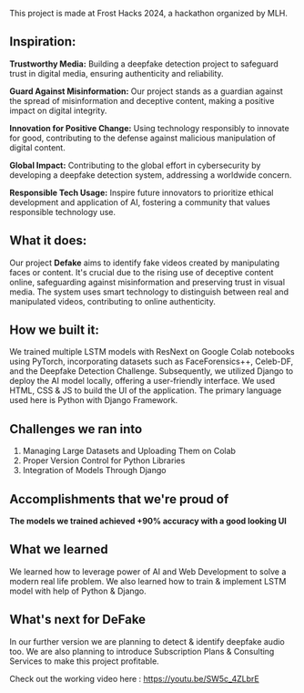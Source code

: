 This project is made at Frost Hacks 2024, a hackathon organized by MLH.
## Inspiration:

**Trustworthy Media:**
Building a deepfake detection project to safeguard trust in digital media, ensuring authenticity and reliability.

**Guard Against Misinformation:**
Our project stands as a guardian against the spread of misinformation and deceptive content, making a positive impact on digital integrity.

**Innovation for Positive Change:**
Using technology responsibly to innovate for good, contributing to the defense against malicious manipulation of digital content.

**Global Impact:**
Contributing to the global effort in cybersecurity by developing a deepfake detection system, addressing a worldwide concern.

**Responsible Tech Usage:**
Inspire future innovators to prioritize ethical development and application of AI, fostering a community that values responsible technology use.

## What it does:

Our project **Defake** aims to identify fake videos created by manipulating faces or content. It's crucial due to the rising use of deceptive content online, safeguarding against misinformation and preserving trust in visual media. The system uses smart technology to distinguish between real and manipulated videos, contributing to online authenticity.

## How we built it:

We trained multiple LSTM models with ResNext on Google Colab notebooks using PyTorch, incorporating datasets such as FaceForensics++, Celeb-DF, and the Deepfake Detection Challenge. Subsequently, we utilized Django to deploy the AI model locally, offering a user-friendly interface.
We used HTML, CSS & JS to build the UI of the application.
The primary language used here is Python with Django Framework.

## Challenges we ran into

1) Managing Large Datasets and Uploading Them on Colab
2) Proper Version Control for Python Libraries
3) Integration of Models Through Django

## Accomplishments that we're proud of

**The models we trained achieved +90% accuracy with a good looking UI**

## What we learned

We learned how to leverage power of AI and Web Development to solve a modern real life problem.
We also learned how to train & implement LSTM model with help of Python & Django.

## What's next for DeFake

In our further version we are planning to detect & identify deepfake audio too. We are also planning to introduce Subscription Plans & Consulting Services to make this  project profitable.

Check out the working video here : https://youtu.be/SW5c_4ZLbrE
